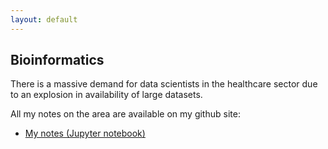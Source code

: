 ```yaml
---
layout: default
---
```


## Bioinformatics

There is a massive demand for data scientists in the healthcare sector due to an explosion in availability of large datasets.

All my notes on the area are available on my github site:

- [My notes (Jupyter notebook)](https://github.com/BadrulAlom/Data-Science-Notes/tree/master/bioinf)


